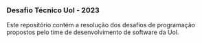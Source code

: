 ### Desafio Técnico Uol - 2023

Este repositório contém a resolução dos desafios de programação propostos pelo time de desenvolvimento de software da Uol.
